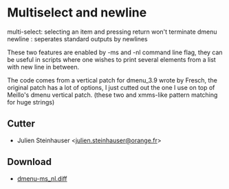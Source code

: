 Multiselect and newline
=======================

multi-select: selecting an item and pressing return won't terminate dmenu  
newline : seperates standard outputs by newlines

These two features are enabled by -ms and -nl command line flag, they can be useful in scripts where one wishes to print several elements from a list
with new line in between.  

The code comes from a vertical patch for dmenu_3.9 wrote by Fresch, the original patch has a lot of options, I just cutted out the one I use on top of Meillo's dmenu vertical patch. (these two and xmms-like pattern matching for huge strings) 

Cutter
------
- Julien Steinhauser <[julien.steinhauser@orange.fr](mailto:julien.steinhauser@orange.fr)>

Download
--------

* [dmenu-ms_nl.diff](dmenu-ms_nl.diff)
